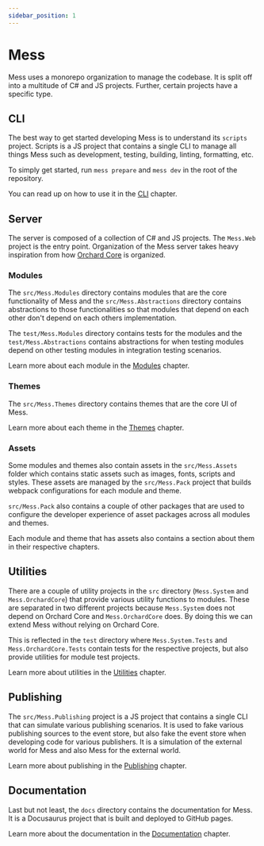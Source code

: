```yaml
---
sidebar_position: 1
---
```


# Mess

Mess uses a monorepo organization to manage the codebase. It is split off into a
multitude of C# and JS projects. Further, certain projects have a specific type.

## CLI

The best way to get started developing Mess is to understand its `scripts`
project. Scripts is a JS project that contains a single CLI to manage all things
Mess such as development, testing, building, linting, formatting, etc.

To simply get started, run `mess prepare` and `mess dev` in the root of the
repository.

You can read up on how to use it in the [CLI](/mess/docs/cli) chapter.

## Server

The server is composed of a collection of C# and JS projects. The `Mess.Web`
project is the entry point. Organization of the Mess server takes heavy
inspiration from how [Orchard Core](https://github.com/OrchardCMS/OrchardCore)
is organized.

### Modules

The `src/Mess.Modules` directory contains modules that are the core
functionality of Mess and the `src/Mess.Abstractions` directory contains
abstractions to those functionalities so that modules that depend on each other
don't depend on each others implementation.

The `test/Mess.Modules` directory contains tests for the modules and the
`test/Mess.Abstractions` contains abstractions for when testing modules depend
on other testing modules in integration testing scenarios.

Learn more about each module in the [Modules](/mess/docs/modules) chapter.

### Themes

The `src/Mess.Themes` directory contains themes that are the core UI of Mess.

Learn more about each theme in the [Themes](/mess/docs/themes) chapter.

### Assets

Some modules and themes also contain assets in the `src/Mess.Assets` folder 
which contains static assets such as images, fonts, scripts and styles. These
assets are managed by the `src/Mess.Pack` project that builds webpack
configurations for each module and theme.

`src/Mess.Pack` also contains a couple of other packages that are used to
configure the developer experience of asset packages across all modules and
themes.

Each module and theme that has assets also contains a section about them in
their respective chapters.

## Utilities

There are a couple of utility projects in the `src` directory (`Mess.System` and
`Mess.OrchardCore`) that provide various utility functions to modules. These are
separated in two different projects because `Mess.System` does not depend on
Orchard Core and `Mess.OrchardCore` does. By doing this we can extend Mess
without relying on Orchard Core.

This is reflected in the `test` directory where `Mess.System.Tests` and
`Mess.OrchardCore.Tests` contain tests for the respective projects, but also
provide utilities for module test projects.

Learn more about utilities in the [Utilities](/mess/docs/utilities) chapter.

## Publishing

The `src/Mess.Publishing` project is a JS project that contains a single CLI
that can simulate various publishing scenarios. It is used to fake various
publishing sources to the event store, but also fake the event store when
developing code for various publishers. It is a simulation of the external world
for Mess and also Mess for the external world.

Learn more about publishing in the [Publishing](/mess/docs/publishing) chapter.

## Documentation

Last but not least, the `docs` directory contains the documentation for Mess. It
is a Docusaurus project that is built and deployed to GitHub pages.

Learn more about the documentation in the [Documentation](/mess/docs/docs)
chapter.
